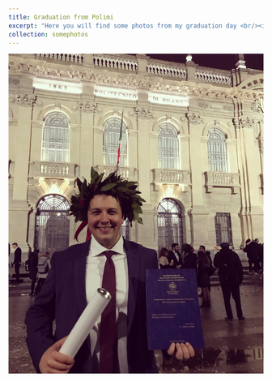 ```yaml
---
title: Graduation from Polimi
excerpt: "Here you will find some photos from my graduation day <br/><img src='/images/79382417_10157841139620909_4599443321524322304_o.jpg'>"
collection: somephotos
---
```


<img src='/images/79382417_10157841139620909_4599443321524322304_o.jpg'>
